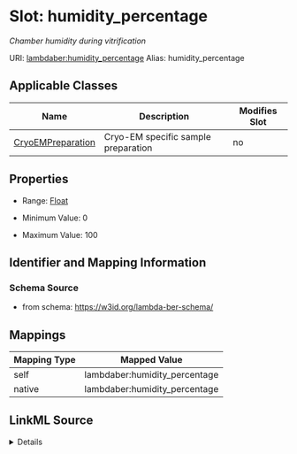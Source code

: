 

# Slot: humidity_percentage 


_Chamber humidity during vitrification_





URI: [lambdaber:humidity_percentage](https://w3id.org/lambda-ber-schema/humidity_percentage)
Alias: humidity_percentage

<!-- no inheritance hierarchy -->





## Applicable Classes

| Name | Description | Modifies Slot |
| --- | --- | --- |
| [CryoEMPreparation](CryoEMPreparation.md) | Cryo-EM specific sample preparation |  no  |






## Properties

* Range: [Float](Float.md)

* Minimum Value: 0

* Maximum Value: 100




## Identifier and Mapping Information






### Schema Source


* from schema: https://w3id.org/lambda-ber-schema/




## Mappings

| Mapping Type | Mapped Value |
| ---  | ---  |
| self | lambdaber:humidity_percentage |
| native | lambdaber:humidity_percentage |




## LinkML Source

<details>
```yaml
name: humidity_percentage
description: Chamber humidity during vitrification
from_schema: https://w3id.org/lambda-ber-schema/
rank: 1000
alias: humidity_percentage
owner: CryoEMPreparation
domain_of:
- CryoEMPreparation
range: float
minimum_value: 0
maximum_value: 100

```
</details>